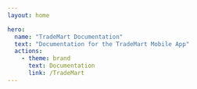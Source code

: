 ```yaml
---
layout: home

hero:
  name: "TradeMart Documentation"
  text: "Documentation for the TradeMart Mobile App"
  actions:
    - theme: brand
      text: Documentation
      link: /TradeMart
---
```


